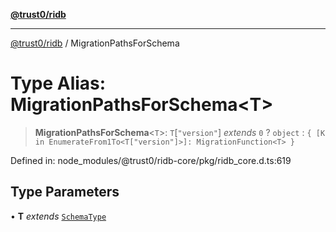[**@trust0/ridb**](../README.md)

***

[@trust0/ridb](../README.md) / MigrationPathsForSchema

# Type Alias: MigrationPathsForSchema\<T\>

> **MigrationPathsForSchema**\<`T`\>: `T`\[`"version"`\] *extends* `0` ? `object` : `{ [K in EnumerateFrom1To<T["version"]>]: MigrationFunction<T> }`

Defined in: node\_modules/@trust0/ridb-core/pkg/ridb\_core.d.ts:619

## Type Parameters

• **T** *extends* [`SchemaType`](SchemaType.md)
